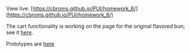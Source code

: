 View live: [https://cbroms.github.io/PUI/homework_6/](https://cbroms.github.io/PUI/homework_6/)

The cart functionality is working on the page for the original flavored bun; see it [here](https://cbroms.github.io/PUI/homework_6/b1.html).

Prototypes are [here](https://github.com/cbroms/PUI/blob/master/homework_6/HW6A.pdf)
